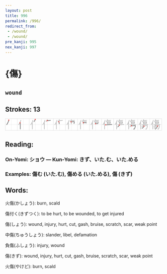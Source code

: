 ```yaml
---
layout: post
title: 996
permalink: /996/
redirect_from:
 - /wound/
 - /wound/
pre_kanji: 995
nex_kanji: 997
---
```


# {傷}

## `wound`

## Strokes: 13

<div class="stroke"><img src="../images/E582B7.png" /></div>

## Reading:

### On-Yomi: ショウ &mdash; Kun-Yomi: きず、いた.む、いた.める

### Examples: 傷む (いた.む), 傷める (いた.める), 傷 (きず)

## Words:

火傷(かしょう): burn, scald

傷付く(きずつく): to be hurt, to be wounded, to get injured

傷(しょう): wound, injury, hurt, cut, gash, bruise, scratch, scar, weak point

中傷(ちゅうしょう): slander, libel, defamation

負傷(ふしょう): injury, wound

傷(きず): wound, injury, hurt, cut, gash, bruise, scratch, scar, weak point

火傷(やけど): burn, scald
